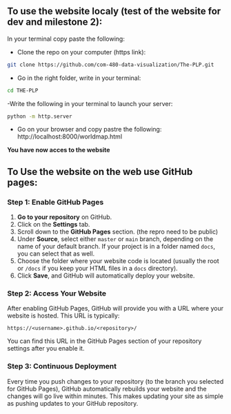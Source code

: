 ## To use the website localy (test of the website for dev and milestone 2):

In your terminal copy paste the following:

- Clone the repo on your computer (https link):
```bash
git clone https://github.com/com-480-data-visualization/The-PLP.git
```
- Go in the right folder, write in your terminal:
```bash
cd THE-PLP
```
-Write the following in your terminal to launch your server:
```bash
python -m http.server
```
- Go on your browser and copy pastre the following: http://localhost:8000/worldmap.html

**You have now acces to the website**




## To Use the website on the web use GitHub pages:

### Step 1: Enable GitHub Pages
1. **Go to your repository** on GitHub.
2. Click on the **Settings** tab.
3. Scroll down to the **GitHub Pages** section. (the repro need to be public)
4. Under **Source**, select either `master` or `main` branch, depending on the name of your default branch. If your project is in a folder named `docs`, you can select that as well.
5. Choose the folder where your website code is located (usually the root or `/docs` if you keep your HTML files in a `docs` directory).
6. Click **Save**, and GitHub will automatically deploy your website.

### Step 2: Access Your Website
After enabling GitHub Pages, GitHub will provide you with a URL where your website is hosted. This URL is typically:
```
https://<username>.github.io/<repository>/
```
You can find this URL in the GitHub Pages section of your repository settings after you enable it.

### Step 3: Continuous Deployment
Every time you push changes to your repository (to the branch you selected for GitHub Pages), GitHub automatically rebuilds your website and the changes will go live within minutes. This makes updating your site as simple as pushing updates to your GitHub repository.
